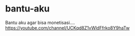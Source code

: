 # bantu-aku
Bantu aku agar bisa monetisasi....       https://youtube.com/channel/UCKqd8Z1vWldFfrko8Y9haTw
